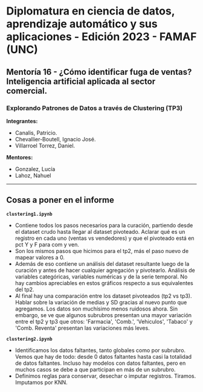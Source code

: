 # Diplomatura en ciencia de datos, aprendizaje automático y sus aplicaciones - Edición 2023 - FAMAF (UNC)

## Mentoría 16 - ¿Cómo identificar fuga de ventas? Inteligencia artificial aplicada al sector comercial.

### Explorando Patrones de Datos a través de Clustering (TP3)

**Integrantes:**
- Canalis, Patricio.
- Chevallier-Boutell, Ignacio José.
- Villarroel Torrez, Daniel.

**Mentores:**
- Gonzalez, Lucía
- Lahoz, Nahuel

---

## Cosas a poner en el informe

**`clustering1.ipynb`**
* Contiene todos los pasos necesarios para la curación, partiendo desde el dataset crudo hasta llegar al dataset pivoteado. Aclarar qué es un registro en cada uno (ventas vs vendedores) y que el pivoteado está en pct Y y F para com y ven.
* Son los mismos pasos que hicimos para el tp2, más el paso nuevo de mapear valores a 0.
* Además de eso contiene un análisis del dataset resultante luego de la curación y antes de hacer cualquier agregación y pivotearlo. Análisis de variables categóricas, variables numéricas y de la serie temporal. No hay cambios apreciables en estos gráficos respecto a sus equivalentes del tp2.
* Al final hay una comparación entre los dataset pivoteados (tp2 vs tp3). Hablar sobre la variación de medias y SD gracias al nuevo punto que agregamos. Los datos son muchísimo menos ruidosos ahora. Sin embargo, se ve que algunos subrubros presentan una mayor variación entre el tp2 y tp3 que otros: 'Farmacia', 'Comb.', 'Vehiculos', 'Tabaco' y 'Comb. Reventa' presentan las variaciones más leves.

**`clustering2.ipynb`**
* Identificamos los datos faltantes, tanto globales como por subrubro. Vemos que hay de todo: desde 0 datos faltantes hasta casi la totalidad de datos faltantes. Incluso hay modelos con datos faltantes, pero en muchos casos se debe a que participan en más de un subrubro.
* Definimos reglas para conservar, desechar o imputar registros. Tiramos. Imputamos por KNN.